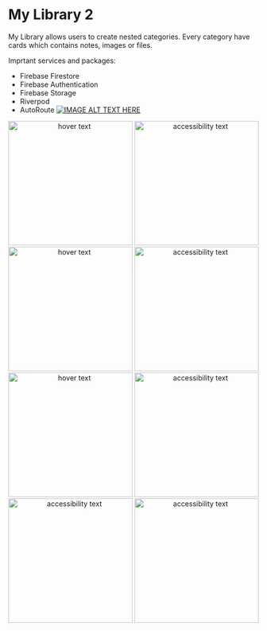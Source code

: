 # My Library 2
 My Library allows users to create nested categories. Every category have cards which contains notes, images or files.
 
 Imprtant services and packages:
  - Firebase Firestore
  - Firebase Authentication
  - Firebase Storage
  - Riverpod
  - AutoRoute
[![IMAGE ALT TEXT HERE](https://img.youtube.com/vi/YOUTUBE_VIDEO_ID_HERE/0.jpg)](https://youtu.be/lY3WsQefTK0)
<p align="center">
  <img src="https://user-images.githubusercontent.com/67066911/167431183-81cbe032-ad0d-4eda-9dd7-4dae8b9b42a7.png" width="250" title="hover text">
  <img src="https://user-images.githubusercontent.com/67066911/167431194-be7d492d-214f-4ed7-936b-f4e81277e573.png" width="250" alt="accessibility text">
  <img src="https://user-images.githubusercontent.com/67066911/167431287-cd636232-15a7-405f-b6bd-c86a6f228c77.png" width="250" title="hover text">
  <img src="https://user-images.githubusercontent.com/67066911/167431296-735a351c-7af7-4503-b957-9ca406963745.png" width="250" alt="accessibility text">
  <img src="https://user-images.githubusercontent.com/67066911/167431318-d18a85ba-6b20-4826-a292-ef30836310a6.png" width="250" title="hover text">
  <img src="https://user-images.githubusercontent.com/67066911/167431325-eebf25cd-2add-492f-87e4-014e826331ee.png" width="250" alt="accessibility text">
  <img src="https://user-images.githubusercontent.com/67066911/167432142-c2a2d997-8f7f-4aa5-b7f0-07a85a9f9af9.png" width="250" alt="accessibility text">
  <img src="https://user-images.githubusercontent.com/67066911/167432906-bf7b50df-6320-40fb-9c61-aed3464c7e3b.png" width="250" alt="accessibility text">
</p>

 

